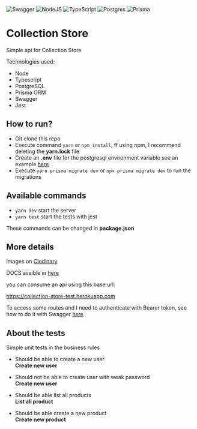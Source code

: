 ![Swagger](https://img.shields.io/badge/-Swagger-%23Clojure?style=for-the-badge&logo=swagger&logoColor=white) ![NodeJS](https://img.shields.io/badge/node.js-6DA55F?style=for-the-badge&logo=node.js&logoColor=white) ![TypeScript](https://img.shields.io/badge/typescript-%23007ACC.svg?style=for-the-badge&logo=typescript&logoColor=white) ![Postgres](https://img.shields.io/badge/postgres-%23316192.svg?style=for-the-badge&logo=postgresql&logoColor=white) ![Prisma](https://img.shields.io/badge/Prisma-3982CE?style=for-the-badge&logo=Prisma&logoColor=white)

# Collection Store

Simple api for Collection Store

Technologies used:
- Node
- Typescript
- PostgreSQL
- Prisma ORM
- Swagger
- Jest

## How to run?

- Git clone this repo
- Execute command ```yarn``` or ```npm install```, ff using npm, I recommend deleting the **yarn.lock** file
- Create an **.env** file for the postgresql environment variable see an example [here](https://www.prisma.io/docs/concepts/database-connectors/postgresql)
- Execute ```yarn prisma migrate dev``` or ```npx prisma migrate dev``` to run the migrations

## Available commands

- ```yarn dev``` start the server
-  ```yarn test``` start the tests with jest

These commands can be changed in **package.json**

## More details

Images on [Clodinary](https://cloudinary.com/)

DOCS avaible in [here](https://collection-store-test.herokuapp.com/api-docs/)

you can consume an api using this base url:

https://collection-store-test.herokuapp.com


To access some routes and I need to authenticate with Bearer token, see how to do it with Swagger [here](https://mattfrear.com/2018/07/21/add-an-authorization-header-to-your-swagger-ui-with-swashbuckle-revisited/)

## About the tests
Simple unit tests in the business rules

- Should be able to create a new user </br >
**Create new user**

- Should not be able to create user with weak password </br >
**Create new user**

- Should be able list all products</br >
**List all product**

- Should be able create a new product </br >
**Create new product**

